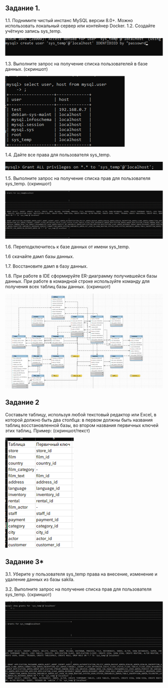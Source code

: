 
## Задание 1.
1.1. Поднимите чистый инстанс MySQL версии 8.0+. Можно использовать локальный сервер или контейнер Docker.
1.2. Создайте учётную запись sys_temp.

![task 1 ](https://github.com/Padawan18/databases/blob/main/mysql6.png)

1.3. Выполните запрос на получение списка пользователей в базе данных. (скриншот)

![task 1 ](https://github.com/Padawan18/databases/blob/main/mysql2.png)


1.4. Дайте все права для пользователя sys_temp.

![task 1 ](https://github.com/Padawan18/databases/blob/main/mysql5.png)

1.5. Выполните запрос на получение списка прав для пользователя sys_temp. (скриншот)

![task 1 ](https://github.com/Padawan18/databases/blob/main/mysql1.png)

1.6. Переподключитесь к базе данных от имени sys_temp.

1.6 скачайте дамп базы данных.

1.7. Восстановите дамп в базу данных.

1.8. При работе в IDE сформируйте ER-диаграмму получившейся базы данных. При работе в командной строке используйте команду для получения всех таблиц базы данных. (скриншот)

![task 1 ](https://github.com/Padawan18/databases/blob/main/mysql4.png)



## Задание 2

Составьте таблицу, используя любой текстовый редактор или Excel, в которой должно быть два столбца: в первом должны быть названия таблиц восстановленной базы, во втором названия первичных ключей этих таблиц. Пример: (скриншот/текст)

![task 1 ](https://github.com/Padawan18/databases/blob/main/mysql3.png)


## Задание 3*
3.1. Уберите у пользователя sys_temp права на внесение, изменение и удаление данных из базы sakila.

3.2. Выполните запрос на получение списка прав для пользователя sys_temp. (скриншот)

![task 1 ](https://github.com/Padawan18/databases/blob/main/mysql3.1.png)
